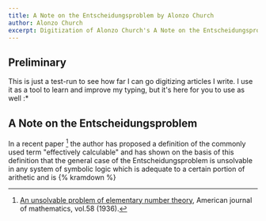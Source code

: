 ```yaml
---
title: A Note on the Entscheidungsproblem by Alonzo Church
author: Alonzo Church
excerpt: Digitization of Alonzo Church's A Note on the Entscheidungsproblem. 
---
```


## Preliminary

This is just a test-run to see how far I can go digitizing articles I write. I use it as a tool to learn and improve my typing, but it's here for you to use as well :*

## A Note on the Entscheidungsproblem

In a recent paper [^1] the author has proposed a definition of the commonly used term "effectively calculable" and has shown on the basis of this definition that the general case of the Entscheidungsproblem is unsolvable in any system of symbolic logic which is adequate to a certain portion of arithetic and is {% kramdown %} 


[^1]: [An unsolvable problem of elementary number theory](https://philpapers.org/rec/CHUAUP), American journal of mathematics, vol.58 (1936).
